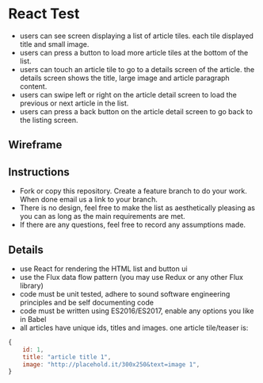 # React Test

- users can see screen displaying a list of article tiles. each tile displayed title and small image.
- users can press a button to load more article tiles at the bottom of the list.
- users can touch an article tile to go to a details screen of the article. the details screen shows the title, large image and article paragraph content.
- users can swipe left or right on the article detail screen to load the previous or next article in the list.
- users can press a back button on the article detail screen to go back to the listing screen.

## Wireframe



## Instructions

- Fork or copy this repository. Create a feature branch to do your work. When done email us a link to your branch.
- There is no design, feel free to make the list as aesthetically pleasing as you can as long as the main requirements are met.
- If there are any questions, feel free to record any assumptions made.

## Details

- use React for rendering the HTML list and button ui
- use the Flux data flow pattern (you may use Redux or any other Flux library)
- code must be unit tested, adhere to sound software engineering principles and be self documenting code
- code must be written using ES2016/ES2017, enable any options you like in Babel
- all articles have unique ids, titles and images. one article tile/teaser is:
```js
{
    id: 1,
    title: "article title 1",
    image: "http://placehold.it/300x250&text=image 1",
}
```
